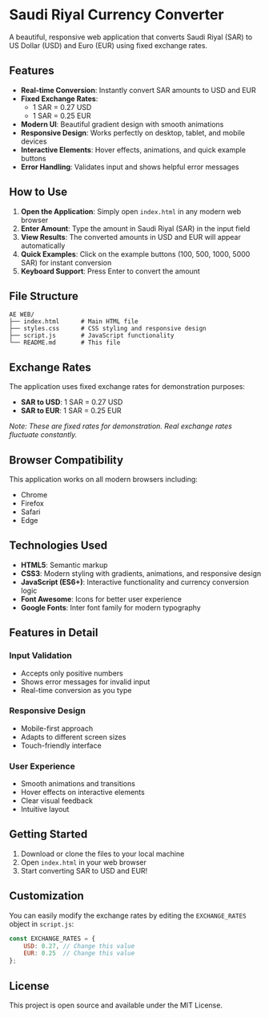 # Saudi Riyal Currency Converter

A beautiful, responsive web application that converts Saudi Riyal (SAR) to US Dollar (USD) and Euro (EUR) using fixed exchange rates.

## Features

- **Real-time Conversion**: Instantly convert SAR amounts to USD and EUR
- **Fixed Exchange Rates**: 
  - 1 SAR = 0.27 USD
  - 1 SAR = 0.25 EUR
- **Modern UI**: Beautiful gradient design with smooth animations
- **Responsive Design**: Works perfectly on desktop, tablet, and mobile devices
- **Interactive Elements**: Hover effects, animations, and quick example buttons
- **Error Handling**: Validates input and shows helpful error messages

## How to Use

1. **Open the Application**: Simply open `index.html` in any modern web browser
2. **Enter Amount**: Type the amount in Saudi Riyal (SAR) in the input field
3. **View Results**: The converted amounts in USD and EUR will appear automatically
4. **Quick Examples**: Click on the example buttons (100, 500, 1000, 5000 SAR) for instant conversion
5. **Keyboard Support**: Press Enter to convert the amount

## File Structure

```
AE WEB/
├── index.html      # Main HTML file
├── styles.css      # CSS styling and responsive design
├── script.js       # JavaScript functionality
└── README.md       # This file
```

## Exchange Rates

The application uses fixed exchange rates for demonstration purposes:

- **SAR to USD**: 1 SAR = 0.27 USD
- **SAR to EUR**: 1 SAR = 0.25 EUR

*Note: These are fixed rates for demonstration. Real exchange rates fluctuate constantly.*

## Browser Compatibility

This application works on all modern browsers including:
- Chrome
- Firefox
- Safari
- Edge

## Technologies Used

- **HTML5**: Semantic markup
- **CSS3**: Modern styling with gradients, animations, and responsive design
- **JavaScript (ES6+)**: Interactive functionality and currency conversion logic
- **Font Awesome**: Icons for better user experience
- **Google Fonts**: Inter font family for modern typography

## Features in Detail

### Input Validation
- Accepts only positive numbers
- Shows error messages for invalid input
- Real-time conversion as you type

### Responsive Design
- Mobile-first approach
- Adapts to different screen sizes
- Touch-friendly interface

### User Experience
- Smooth animations and transitions
- Hover effects on interactive elements
- Clear visual feedback
- Intuitive layout

## Getting Started

1. Download or clone the files to your local machine
2. Open `index.html` in your web browser
3. Start converting SAR to USD and EUR!

## Customization

You can easily modify the exchange rates by editing the `EXCHANGE_RATES` object in `script.js`:

```javascript
const EXCHANGE_RATES = {
    USD: 0.27, // Change this value
    EUR: 0.25  // Change this value
};
```

## License

This project is open source and available under the MIT License. 
